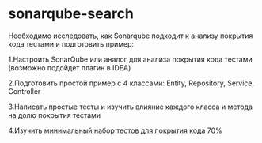 # sonarqube-search

Необходимо исследовать, как Sonarqube подходит к анализу покрытия кода тестами и подготовить пример:

1.Настроить SonarQube или аналог для анализа покрытия кода тестами (возможно подойдет плагин в IDEA)

2.Подготовить простой пример с 4 классами: Entity, Repository, Service, Controller

3.Написать простые тесты и изучить влияние каждого класса и метода на долю покрытия тестами

4.Изучить минимальный набор тестов для покрытия кода 70%